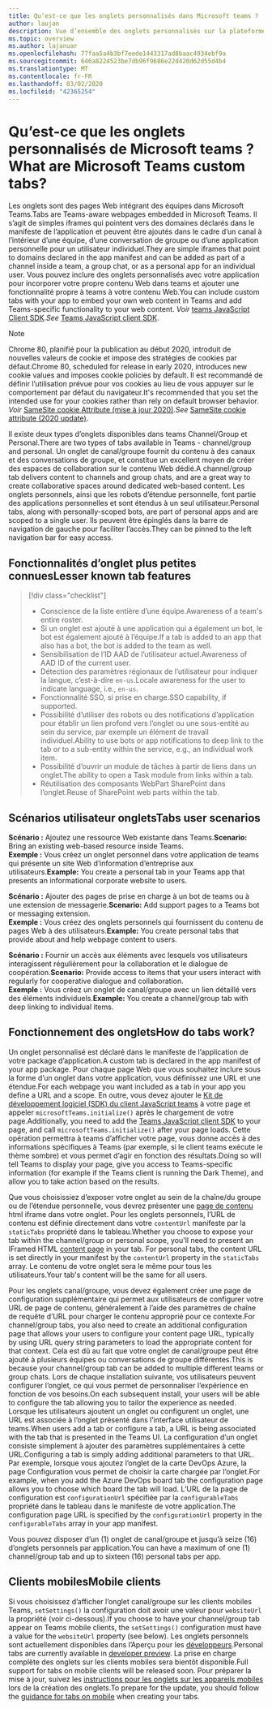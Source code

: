 ```yaml
---
title: Qu’est-ce que les onglets personnalisés dans Microsoft teams ?
author: laujan
description: Vue d’ensemble des onglets personnalisés sur la plateforme Microsoft teams
ms.topic: overview
ms.author: lajanuar
ms.openlocfilehash: 77faa5a4b3bf7eede1443317ad8baac4934ebf9a
ms.sourcegitcommit: 646a8224523be7db96f9686e22d420d62d55d4b4
ms.translationtype: MT
ms.contentlocale: fr-FR
ms.lasthandoff: 03/02/2020
ms.locfileid: "42365254"
---
```

# <a name="what-are-microsoft-teams-custom-tabs"></a><span data-ttu-id="59ec7-103">Qu’est-ce que les onglets personnalisés de Microsoft teams ?</span><span class="sxs-lookup"><span data-stu-id="59ec7-103">What are Microsoft Teams custom tabs?</span></span>

<span data-ttu-id="59ec7-104">Les onglets sont des pages Web intégrant des équipes dans Microsoft Teams.</span><span class="sxs-lookup"><span data-stu-id="59ec7-104">Tabs are Teams-aware webpages embedded in Microsoft Teams.</span></span> <span data-ttu-id="59ec7-105">Il s’agit de simples iframes qui pointent vers des domaines déclarés dans le manifeste de l’application et peuvent être ajoutés dans le cadre d’un canal à l’intérieur d’une équipe, d’une conversation de groupe ou d’une application personnelle pour un utilisateur individuel.</span><span class="sxs-lookup"><span data-stu-id="59ec7-105">They are simple iframes that point to domains declared in the app manifest and can be added as part of a channel inside a team, a group chat, or as a personal app for an individual user.</span></span> <span data-ttu-id="59ec7-106">Vous pouvez inclure des onglets personnalisés avec votre application pour incorporer votre propre contenu Web dans teams et ajouter une fonctionnalité propre à teams à votre contenu Web.</span><span class="sxs-lookup"><span data-stu-id="59ec7-106">You can include custom tabs with your app to embed your own web content in Teams and add Teams-specific functionality to your web content.</span></span> <span data-ttu-id="59ec7-107">*Voir* [teams JavaScript Client SDK](/javascript/api/overview/msteams-client).</span><span class="sxs-lookup"><span data-stu-id="59ec7-107">*See* [Teams JavaScript client SDK](/javascript/api/overview/msteams-client).</span></span>

> [!NOTE]
> <span data-ttu-id="59ec7-108">Chrome 80, planifié pour la publication au début 2020, introduit de nouvelles valeurs de cookie et impose des stratégies de cookies par défaut.</span><span class="sxs-lookup"><span data-stu-id="59ec7-108">Chrome 80, scheduled for release in early 2020, introduces new cookie values and imposes cookie policies by default.</span></span> <span data-ttu-id="59ec7-109">Il est recommandé de définir l’utilisation prévue pour vos cookies au lieu de vous appuyer sur le comportement par défaut du navigateur.</span><span class="sxs-lookup"><span data-stu-id="59ec7-109">It's recommended that you set the intended use for your cookies rather than rely on default browser behavior.</span></span> <span data-ttu-id="59ec7-110">*Voir* [SameSite cookie Attribute (mise à jour 2020)](../resources/samesite-cookie-update.md).</span><span class="sxs-lookup"><span data-stu-id="59ec7-110">*See* [SameSite cookie attribute (2020 update)](../resources/samesite-cookie-update.md).</span></span>

<span data-ttu-id="59ec7-111">Il existe deux types d’onglets disponibles dans teams Channel/Group et Personal.</span><span class="sxs-lookup"><span data-stu-id="59ec7-111">There are two types of tabs available in Teams - channel/group and personal.</span></span> <span data-ttu-id="59ec7-112">Un onglet de canal/groupe fournit du contenu à des canaux et des conversations de groupe, et constitue un excellent moyen de créer des espaces de collaboration sur le contenu Web dédié.</span><span class="sxs-lookup"><span data-stu-id="59ec7-112">A channel/group tab delivers content to channels and group chats, and are a great way to create collaborative spaces around dedicated web-based content.</span></span> <span data-ttu-id="59ec7-113">Les onglets personnels, ainsi que les robots d’étendue personnelle, font partie des applications personnelles et sont étendus à un seul utilisateur.</span><span class="sxs-lookup"><span data-stu-id="59ec7-113">Personal tabs, along with personally-scoped bots, are part of personal apps and are scoped to a single user.</span></span> <span data-ttu-id="59ec7-114">Ils peuvent être épinglés dans la barre de navigation de gauche pour faciliter l’accès.</span><span class="sxs-lookup"><span data-stu-id="59ec7-114">They can be pinned to the left navigation bar for easy access.</span></span>

## <a name="lesser-known-tab-features"></a><span data-ttu-id="59ec7-115">Fonctionnalités d’onglet plus petites connues</span><span class="sxs-lookup"><span data-stu-id="59ec7-115">Lesser known tab features</span></span>

> [!div class="checklist"]
>
> * <span data-ttu-id="59ec7-116">Conscience de la liste entière d’une équipe.</span><span class="sxs-lookup"><span data-stu-id="59ec7-116">Awareness of a team's  entire roster.</span></span>
> * <span data-ttu-id="59ec7-117">Si un onglet est ajouté à une application qui a également un bot, le bot est également ajouté à l’équipe.</span><span class="sxs-lookup"><span data-stu-id="59ec7-117">If a tab is added to an app that also has a bot, the bot is added to the team as well.</span></span>
> * <span data-ttu-id="59ec7-118">Sensibilisation de l’ID AAD de l’utilisateur actuel.</span><span class="sxs-lookup"><span data-stu-id="59ec7-118">Awareness of AAD ID of the current user.</span></span>
> * <span data-ttu-id="59ec7-119">Détection des paramètres régionaux de l’utilisateur pour indiquer la langue, c’est-à-dire `en-us`.</span><span class="sxs-lookup"><span data-stu-id="59ec7-119">Locale awareness for the user to indicate language, i.e., `en-us`.</span></span> 
> * <span data-ttu-id="59ec7-120">Fonctionnalité SSO, si prise en charge.</span><span class="sxs-lookup"><span data-stu-id="59ec7-120">SSO capability, if supported.</span></span>
> * <span data-ttu-id="59ec7-121">Possibilité d’utiliser des robots ou des notifications d’application pour établir un lien profond vers l’onglet ou une sous-entité au sein du service, par exemple un élément de travail individuel.</span><span class="sxs-lookup"><span data-stu-id="59ec7-121">Ability to use bots or app notifications to deep link to the tab or to a sub-entity within the service, e.g., an individual work item.</span></span>
> * <span data-ttu-id="59ec7-122">Possibilité d’ouvrir un module de tâches à partir de liens dans un onglet.</span><span class="sxs-lookup"><span data-stu-id="59ec7-122">The ability to open a Task module from links within a tab.</span></span>
> * <span data-ttu-id="59ec7-123">Réutilisation des composants WebPart SharePoint dans l’onglet.</span><span class="sxs-lookup"><span data-stu-id="59ec7-123">Reuse of SharePoint web parts within the tab.</span></span>

## <a name="tabs-user-scenarios"></a><span data-ttu-id="59ec7-124">Scénarios utilisateur onglets</span><span class="sxs-lookup"><span data-stu-id="59ec7-124">Tabs user scenarios</span></span>

<span data-ttu-id="59ec7-125">**Scénario :** Ajoutez une ressource Web existante dans Teams.</span><span class="sxs-lookup"><span data-stu-id="59ec7-125">**Scenario:** Bring an existing web-based resource inside Teams.</span></span> \
<span data-ttu-id="59ec7-126">**Exemple :** Vous créez un onglet personnel dans votre application de teams qui présente un site Web d’information d’entreprise aux utilisateurs.</span><span class="sxs-lookup"><span data-stu-id="59ec7-126">**Example:** You create a personal tab in your Teams app that presents an informational corporate website to users.</span></span>

<span data-ttu-id="59ec7-127">**Scénario :** Ajouter des pages de prise en charge à un bot de teams ou à une extension de messagerie.</span><span class="sxs-lookup"><span data-stu-id="59ec7-127">**Scenario:** Add support pages to a Teams bot or messaging extension.</span></span> \
<span data-ttu-id="59ec7-128">**Exemple :** Vous créez des onglets personnels qui fournissent du contenu de pages Web à des utilisateurs.</span><span class="sxs-lookup"><span data-stu-id="59ec7-128">**Example:** You create personal tabs that provide about and help webpage content to users.</span></span>

<span data-ttu-id="59ec7-129">**Scénario :** Fournir un accès aux éléments avec lesquels vos utilisateurs interagissent régulièrement pour la collaboration et le dialogue de coopération.</span><span class="sxs-lookup"><span data-stu-id="59ec7-129">**Scenario:** Provide access to items that your users interact with regularly for cooperative dialogue and collaboration.</span></span> \
<span data-ttu-id="59ec7-130">**Exemple :** Vous créez un onglet de canal/groupe avec un lien détaillé vers des éléments individuels.</span><span class="sxs-lookup"><span data-stu-id="59ec7-130">**Example:** You create a channel/group tab with deep linking to individual items.</span></span>

## <a name="how-do-tabs-work"></a><span data-ttu-id="59ec7-131">Fonctionnement des onglets</span><span class="sxs-lookup"><span data-stu-id="59ec7-131">How do tabs work?</span></span>

<span data-ttu-id="59ec7-132">Un onglet personnalisé est déclaré dans le manifeste de l’application de votre package d’application.</span><span class="sxs-lookup"><span data-stu-id="59ec7-132">A custom tab is declared in the app manifest of your app package.</span></span> <span data-ttu-id="59ec7-133">Pour chaque page Web que vous souhaitez inclure sous la forme d’un onglet dans votre application, vous définissez une URL et une étendue.</span><span class="sxs-lookup"><span data-stu-id="59ec7-133">For each webpage you want included as a tab in your app you define a URL and a scope.</span></span> <span data-ttu-id="59ec7-134">En outre, vous devez ajouter le [Kit de développement logiciel (SDK) du client JavaScript teams](/javascript/api/overview/msteams-client) à votre page et appeler `microsoftTeams.initialize()` après le chargement de votre page.</span><span class="sxs-lookup"><span data-stu-id="59ec7-134">Additionally, you need to add the [Teams JavaScript client SDK](/javascript/api/overview/msteams-client) to your page, and call `microsoftTeams.initialize()` after your page loads.</span></span> <span data-ttu-id="59ec7-135">Cette opération permettra à teams d’afficher votre page, vous donne accès à des informations spécifiques à Teams (par exemple, si le client teams exécute le thème sombre) et vous permet d’agir en fonction des résultats.</span><span class="sxs-lookup"><span data-stu-id="59ec7-135">Doing so will tell Teams to display your page, give you access to Teams-specific information (for example if the Teams client is running the Dark Theme), and allow you to take action based on the results.</span></span>

<span data-ttu-id="59ec7-136">Que vous choisissiez d’exposer votre onglet au sein de la chaîne/du groupe ou de l’étendue personnelle, vous devrez présenter une [page de contenu](~/tabs/how-to/create-tab-pages/content-page.md) html iframe dans votre onglet. Pour les onglets personnels, l’URL de contenu est définie directement dans votre `contentUrl` manifeste par la `staticTabs` propriété dans le tableau.</span><span class="sxs-lookup"><span data-stu-id="59ec7-136">Whether you choose to expose your tab within the channel/group or personal scope, you'll need to present an IFramed HTML [content page](~/tabs/how-to/create-tab-pages/content-page.md) in your tab. For personal tabs, the content URL is set directly in your manifest by the `contentUrl` property in the `staticTabs` array.</span></span> <span data-ttu-id="59ec7-137">Le contenu de votre onglet sera le même pour tous les utilisateurs.</span><span class="sxs-lookup"><span data-stu-id="59ec7-137">Your tab's content will be the same for all users.</span></span>

<span data-ttu-id="59ec7-138">Pour les onglets canal/groupe, vous devez également créer une page de configuration supplémentaire qui permet aux utilisateurs de configurer votre URL de page de contenu, généralement à l’aide des paramètres de chaîne de requête d’URL pour charger le contenu approprié pour ce contexte.</span><span class="sxs-lookup"><span data-stu-id="59ec7-138">For channel/group tabs, you also need to create an additional configuration page that allows your users to configure your content page URL, typically by using URL query string parameters to load the appropriate content for that context.</span></span> <span data-ttu-id="59ec7-139">Cela est dû au fait que votre onglet de canal/groupe peut être ajouté à plusieurs équipes ou conversations de groupe différentes.</span><span class="sxs-lookup"><span data-stu-id="59ec7-139">This is because your channel/group tab can be added to multiple different teams or group chats.</span></span> <span data-ttu-id="59ec7-140">Lors de chaque installation suivante, vos utilisateurs peuvent configurer l’onglet, ce qui vous permet de personnaliser l’expérience en fonction de vos besoins.</span><span class="sxs-lookup"><span data-stu-id="59ec7-140">On each subsequent install, your users will be able to configure the tab allowing you to tailor the experience as needed.</span></span> <span data-ttu-id="59ec7-141">Lorsque les utilisateurs ajoutent un onglet ou configurent un onglet, une URL est associée à l’onglet présenté dans l’interface utilisateur de teams.</span><span class="sxs-lookup"><span data-stu-id="59ec7-141">When users add a tab or configure a tab, a URL is being associated with the tab that is presented in the Teams UI.</span></span> <span data-ttu-id="59ec7-142">La configuration d’un onglet consiste simplement à ajouter des paramètres supplémentaires à cette URL.</span><span class="sxs-lookup"><span data-stu-id="59ec7-142">Configuring a tab is simply adding additional parameters to that URL.</span></span> <span data-ttu-id="59ec7-143">Par exemple, lorsque vous ajoutez l’onglet de la carte DevOps Azure, la page Configuration vous permet de choisir la carte chargée par l’onglet.</span><span class="sxs-lookup"><span data-stu-id="59ec7-143">For example, when you add the Azure DevOps board tab the configuration page allows you to choose which board the tab will load.</span></span> <span data-ttu-id="59ec7-144">L’URL de la page de configuration est `configurationUrl` spécifiée par la `configurableTabs` propriété dans le tableau dans le manifeste de votre application.</span><span class="sxs-lookup"><span data-stu-id="59ec7-144">The configuration page URL is specified by the  `configurationUrl` property in the `configurableTabs` array in your app manifest.</span></span>

<span data-ttu-id="59ec7-145">Vous pouvez disposer d’un (1) onglet de canal/groupe et jusqu’à seize (16) d’onglets personnels par application.</span><span class="sxs-lookup"><span data-stu-id="59ec7-145">You can have a maximum of one (1) channel/group tab and up to sixteen (16) personal tabs per app.</span></span>

## <a name="mobile-clients"></a><span data-ttu-id="59ec7-146">Clients mobiles</span><span class="sxs-lookup"><span data-stu-id="59ec7-146">Mobile clients</span></span>

<span data-ttu-id="59ec7-147">Si vous choisissez d’afficher l’onglet canal/groupe sur les clients mobiles Teams, `setSettings()` la configuration doit avoir une valeur pour `websiteUrl` la propriété (voir ci-dessous).</span><span class="sxs-lookup"><span data-stu-id="59ec7-147">If you choose to have your channel/group tab appear on Teams mobile clients, the `setSettings()` configuration must have a value for the `websiteUrl` property (see below).</span></span> <span data-ttu-id="59ec7-148">Les onglets personnels sont actuellement disponibles dans l’Aperçu pour les [développeurs](~/resources/dev-preview/developer-preview-intro.md).</span><span class="sxs-lookup"><span data-stu-id="59ec7-148">Personal tabs are currently available in [developer preview](~/resources/dev-preview/developer-preview-intro.md).</span></span> <span data-ttu-id="59ec7-149">La prise en charge complète des onglets sur les clients mobiles sera bientôt disponible.</span><span class="sxs-lookup"><span data-stu-id="59ec7-149">Full support for tabs on mobile clients will be released soon.</span></span> <span data-ttu-id="59ec7-150">Pour préparer la mise à jour, suivez les [instructions pour les onglets sur les appareils mobiles](~/tabs/design/tabs-mobile.md) lors de la création des onglets.</span><span class="sxs-lookup"><span data-stu-id="59ec7-150">To prepare for the update, you should follow the [guidance for tabs on mobile](~/tabs/design/tabs-mobile.md) when creating your tabs.</span></span>
